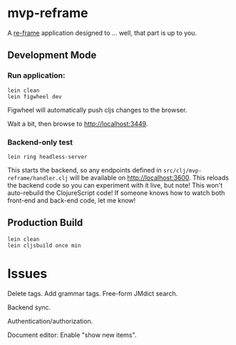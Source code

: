 # mvp-reframe

A [re-frame](https://github.com/Day8/re-frame) application designed to ... well, that part is up to you.

## Development Mode

### Run application:

```
lein clean
lein figwheel dev
```

Figwheel will automatically push cljs changes to the browser.

Wait a bit, then browse to [http://localhost:3449](http://localhost:3449).

### Backend-only test

```
lein ring headless-server
```

This starts the backend, so any endpoints defined in
`src/clj/mvp-reframe/handler.clj` will be available on
[http://localhost:3600](http://localhost:3600). This reloads the backend code so
you can experiment with it live, but note! This won't auto-rebuild the
ClojureScript code! If someone knows how to watch both front-end and back-end
code, let me know!

## Production Build

```
lein clean
lein cljsbuild once min
```

# Issues

Delete tags.
Add grammar tags.
Free-form JMdict search.

Backend sync.

Authentication/authorization.

Document editor:
Enable "show new items".
